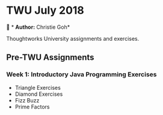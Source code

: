 # TWU July 2018
:cherry_blossom: * __Author:__ Christie Goh* 
<p>Thoughtworks University assignments and exercises.

## Pre-TWU Assignments ##
### Week 1: Introductory Java Programming Exercises ###
* Triangle Exercises
* Diamond Exercises
* Fizz Buzz
* Prime Factors
